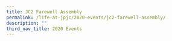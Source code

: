 ```yaml
---
title: JC2 Farewell Assembly
permalink: /life-at-jpjc/2020-events/jc2-farewell-assembly/
description: ""
third_nav_title: 2020 Events
---
```

